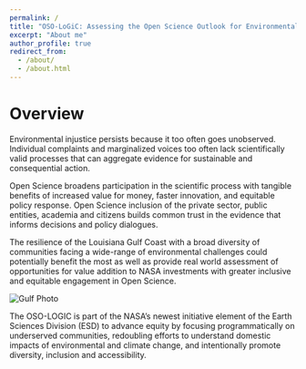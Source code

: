 ```yaml
---
permalink: /
title: "OSO-LoGiC: Assessing the Open Science Outlook for Environmental Justice and Resilience of the Louisiana Gulf Coast"
excerpt: "About me"
author_profile: true
redirect_from: 
  - /about/
  - /about.html
---
```



Overview
======

Environmental injustice persists because it too often goes unobserved. Individual complaints and marginalized voices too often lack scientifically valid processes that can aggregate evidence for sustainable and consequential action. 

Open Science broadens participation in the scientific process with tangible benefits of increased value for money, faster innovation, and equitable policy response. Open Science inclusion of the private sector, public entities, academia and citizens builds common trust in the evidence that informs decisions and policy dialogues. 

The resilience of the Louisiana Gulf Coast with a broad diversity of communities facing a wide-range of environmental challenges could potentially benefit the most as well as provide real world assessment of opportunities for value addition to NASA investments with greater inclusive and equitable engagement in Open Science. 

![Gulf Photo](https://jenna-messing.github.io/OSO-LoGiC/assets/Gulf.png)

The OSO-LOGIC is part of the NASA’s newest initiative element of the Earth Sciences Division (ESD) to advance equity by focusing programmatically on underserved communities, redoubling efforts to understand domestic impacts of environmental and climate change, and intentionally promote diversity, inclusion and accessibility.
